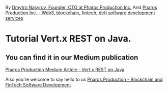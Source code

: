 By [Dmytro Nasyrov, Founder, CTO at Pharos Production Inc.](https://www.linkedin.com/in/dmytronasyrov/)
And [Pharos Production Inc. - Web3, blockchain, fintech, defi software development services](https://pharosproduction.com)

# Tutorial Vert.x REST on Java.

## You can find it in our Medium publication
[Pharos Production Medium Article - Vert.x REST on Java](https://medium.com/pharos-production/vert-x-restful-services-on-java-6a4ed8a30489).

Also you're welcome to say hello to us
[Pharos Production - Blockchain and FinTech Software Development](https://pharosproduction.com)
